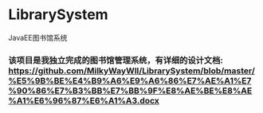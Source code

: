 # LibrarySystem
JavaEE图书馆系统
### 该项目是我独立完成的图书馆管理系统，有详细的设计文档: https://github.com/MilkyWayWll/LibrarySystem/blob/master/%E5%9B%BE%E4%B9%A6%E9%A6%86%E7%AE%A1%E7%90%86%E7%B3%BB%E7%BB%9F%E8%AE%BE%E8%AE%A1%E6%96%87%E6%A1%A3.docx
